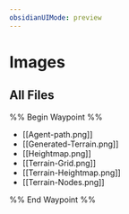 ```yaml
---
obsidianUIMode: preview
---
```

# Images
## All Files
%% Begin Waypoint %%
- [[Agent-path.png]]
- [[Generated-Terrain.png]]
- [[Heightmap.png]]
- [[Terrain-Grid.png]]
- [[Terrain-Heightmap.png]]
- [[Terrain-Nodes.png]]

%% End Waypoint %%